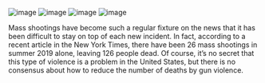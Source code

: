 ![image](https://user-images.githubusercontent.com/90493668/173591891-80b802cb-08d9-45a8-9037-9fe8da26b57c.png) ![image](https://user-images.githubusercontent.com/90493668/173591944-6f50f98b-4c25-4d35-bf90-539381ace8b5.png)
![image](https://user-images.githubusercontent.com/90493668/173592006-e7988095-f4d6-4268-b5bc-baabe3cb4c74.png) ![image](https://user-images.githubusercontent.com/90493668/173592070-e4e02a80-d59e-420c-816e-fd1d6728d2cd.png)

Mass shootings have become such a regular fixture on the news that it has been difficult to stay on top of each new incident. In fact, according to a recent article in the New York Times, there have been 26 mass shootings in summer 2019 alone, leaving 126 people dead. Of course, it’s no secret that this type of violence is a problem in the United States, but there is no consensus about how to reduce the number of deaths by gun violence.
